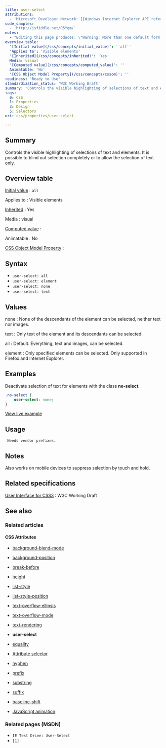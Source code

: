 ```yaml
---
title: user-select
attributions:
  - 'Microsoft Developer Network: [[Windows Internet Explorer API reference](http://msdn.microsoft.com/en-us/library/ie/hh828809%28v=vs.85%29.aspx) Article]'
code_samples:
  - 'http://jsfiddle.net/R5Ygm/'
notes:
  - "Editing this page produces: \"Warning: More than one default form is defined for this page.\"\_?"
overview_table:
  '[Initial value](/css/concepts/initial_value)': '`all`'
  'Applies to': 'Visible elements'
  '[Inherited](/css/concepts/inherited)': 'Yes'
  Media: visual
  '[Computed value](/css/concepts/computed_value)': ''
  Animatable: 'No'
  '[CSS Object Model Property](/css/concepts/cssom)': ''
readiness: 'Ready to Use'
standardization_status: 'W3C Working Draft'
summary: 'Controls the visible highlighting of selections of text and elements. It is possible to blind out selection completely or to allow the selection of text only.'
tags:
  0: CSS
  1: Properties
  3: Design
  5: Selectors
uri: css/properties/user-select

---
```

## <span>Summary</span>

Controls the visible highlighting of selections of text and elements. It is possible to blind out selection completely or to allow the selection of text only.

## <span>Overview table</span>

[Initial value](/css/concepts/initial_value)
:   `all`

Applies to
:   Visible elements

[Inherited](/css/concepts/inherited)
:   Yes

Media
:   visual

[Computed value](/css/concepts/computed_value)
:

Animatable
:   No

[CSS Object Model Property](/css/concepts/cssom)
:

## <span>Syntax</span>

-   `user-select: all`
-   `user-select: element`
-   `user-select: none`
-   `user-select: text`

## <span>Values</span>

none
:   None of the descendants of the element can be selected, neither text nor images.

text
:   Only text of the element and its descendants can be selected.

all
:   Default. Everything, text and images, can be selected.

element
:   Only specified elements can be selected. Only supported in Firefox and Internet Explorer.

## <span>Examples</span>

Deactivate selection of text for elements with the class **no-select**.

``` css
.no-select {
    user-select: none;
}
```

[View live example](http://jsfiddle.net/R5Ygm/)

## <span>Usage</span>

     Needs vendor prefixes.

## <span>Notes</span>

Also works on mobile devices to suppress selection by touch and hold.

## <span>Related specifications</span>

[User Interface for CSS3](http://www.w3.org/TR/2000/WD-css3-userint-20000216)
:   W3C Working Draft

## <span>See also</span>

### <span>Related articles</span>

#### <span>CSS Attributes</span>

-   [background-blend-mode](/css/properties/background-blend-mode)

-   [background-position](/css/properties/background-position)

-   [break-before](/css/properties/break-before)

-   [height](/css/properties/height)

-   [list-style](/css/properties/list-style)

-   [list-style-position](/css/properties/list-style-position)

-   [text-overflow-ellipsis](/css/properties/text-overflow-ellipsis)

-   [text-overflow-mode](/css/properties/text-overflow-mode)

-   [text-rendering](/css/properties/text-rendering)

-   **user-select**

-   [equality](/css/selectors/attributes/equality)

-   [Attribute selector](/css/selectors/attributes/existence)

-   [hyphen](/css/selectors/attributes/hyphen)

-   [prefix](/css/selectors/attributes/prefix)

-   [substring](/css/selectors/attributes/substring)

-   [suffix](/css/selectors/attributes/suffix)

-   [baseline-shift](/svg/attributes/baseline-shift)

-   [JavaScript animation](/tutorials/animation_in_javascript_2)

### <span>Related pages (MSDN)</span>

-   `IE Test Drive: User-Select`
-   `[1]`
